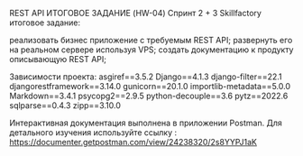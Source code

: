 REST API ИТОГОВОЕ ЗАДАНИЕ (HW-04) Спринт 2 + 3
Skillfactory итоговое задание:

реализовать бизнес приложение с требуемым REST API;
развернуть его на реальном сервере используя VPS;
создать документацию к продукту описывающую REST API;

Зависимости проекта:
asgiref==3.5.2
Django==4.1.3
django-filter==22.1
djangorestframework==3.14.0
gunicorn==20.1.0
importlib-metadata==5.0.0
Markdown==3.4.1
psycopg2==2.9.5
python-decouple==3.6
pytz==2022.6
sqlparse==0.4.3
zipp==3.10.0

Интерактивная документация выполнена в приложении Postman.
Для детального изучения используйте ссылку :
https://documenter.getpostman.com/view/24238320/2s8YYPJ1aK
